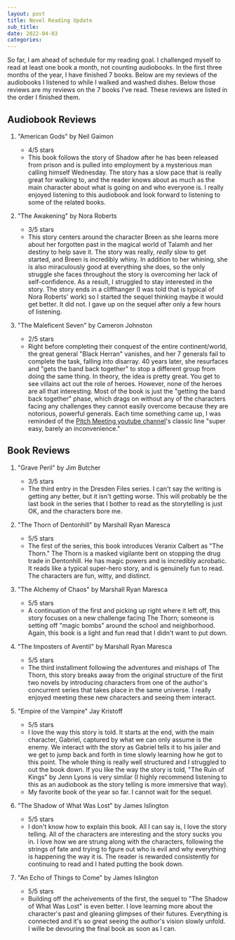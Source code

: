 ```yaml
---
layout: post
title: Novel Reading Update
sub_title: 
date: 2022-04-03
categories:
---
```


So far, I am ahead of schedule for my reading goal. I challenged myself to read at least one book a month, not counting audiobooks. In the first three months of the year, I have finished 7 books. Below are my reviews of the audiobooks I listened to while I walked and washed dishes. Below those reviews are my reviews on the 7 books I've read. These reviews are listed in the order I finished them.

## Audiobook Reviews

1. "American Gods" by Neil Gaimon
    * 4/5 stars
    * This book follows the story of Shadow after he has been released from prison and is pulled into employment by a mysterious man calling himself Wednesday. The story has a slow pace that is really great for walking to, and the reader knows about as much as the main character about what is going on and who everyone is. I really enjoyed listening to this audiobook and look forward to listening to some of the related books. 

2. "The Awakening" by Nora Roberts
    * 3/5 stars
    * This story centers around the character Breen as she learns more about her forgotten past in the magical world of Talamh and her destiny to help save it. The story was really, _really_  slow to get started, and Breen is incredibly whiny. In addition to her whining, she is also miraculously good at everything she does, so the only struggle she faces throughout the story is overcoming her lack of self-confidence. As a result, I struggled to stay interested in the story. The story ends in a cliffhanger (I was told that is typical of Nora Roberts' work) so I started the sequel thinking maybe it would get better. It did not. I gave up on the sequel after only a few hours of listening.

3. "The Maleficent Seven" by Cameron Johnston
    * 2/5 stars
    * Right before completing their conquest of the entire continent/world, the great general "Black Herran" vanishes, and her 7 generals fail to complete the task, falling into disarray. 40 years later, she resurfaces and "gets the band back together" to stop a different group from doing the same thing. In theory, the idea is pretty great. You get to see villains act out the role of heroes. However, none of the heroes are all that interesting. Most of the book is just the "getting the band back together" phase, which drags on without any of the characters facing any challenges they cannot easily overcome because they are notorious, powerful generals. Each time something came up, I was reminded of the [Pitch Meeting youtube channel](https://www.youtube.com/channel/UC9Kq-yEt1iYsbUzNOoIRK0g)'s classic line "super easy, barely an inconvenience." 


## Book Reviews

1. "Grave Peril" by Jim Butcher
    * 3/5 stars
    * The third entry in the Dresden Files series. I can't say the writing is getting any better, but it isn't getting worse. This will probably be the last book in the series that I bother to read as the storytelling is just OK, and the characters bore me.

2. "The Thorn of Dentonhill" by Marshall Ryan Maresca
    * 5/5 stars
    * The first of the series, this book introduces Veranix Calbert as "The Thorn." The Thorn is a masked vigilante bent on stopping the drug trade in Dentonhill. He has magic powers and is incredibly acrobatic. It reads like a typical super-hero story, and is genuinely fun to read. The characters are fun, witty, and distinct. 

3. "The Alchemy of Chaos" by Marshall Ryan Maresca
    * 5/5 stars
    * A continuation of the first and picking up right where it left off, this story focuses on a new challenge facing The Thorn; someone is setting off "magic bombs" around the school and neighborhood. Again, this book is a light and fun read that I didn't want to put down.

4. "The Imposters of Aventil" by Marshall Ryan Maresca
    * 5/5 stars
    * The third installment following the adventures and mishaps of The Thorn, this story breaks away from the original structure of the first two novels by introducing characters from one of the author's concurrent series that takes place in the same universe. I really enjoyed meeting these new characters and seeing them interact.

5. "Empire of the Vampire" Jay Kristoff
    * 5/5 stars
    * I love the way this story is told. It starts at the end, with the main character, Gabriel, captured by what we can only assume is the enemy. We interact with the story as Gabriel tells it to his jailer and we get to jump back and forth in time slowly learning how he got to this point. The whole thing is really well structured and I struggled to out the book down. If you like the way the story is told, "The Ruin of Kings" by Jenn Lyons is very similar (I highly recommend listening to this as an audiobook as the story telling is more immersive that way). 
    * My favorite book of the year so far. I cannot wait for the sequel.

6. "The Shadow of What Was Lost" by James Islington
    * 5/5 stars
    * I don't know how to explain this book. All I can say is, I love the story telling. All of the characters are interesting and the story sucks you in. I love how we are strung along with the characters, following the strings of fate and trying to fgure out who is evil and why everything is happening the way it is. The reader is rewarded consistently for continuing to read and I hated putting the book down.

7. "An Echo of Things to Come" by James Islington
    * 5/5 stars
    * Building off the acheivements of the first, the sequel to "The Shadow of What Was Lost" is even better. I love learning more about the character's past and gleaning glimpses of their futures. Everything is connected and it's so great seeing the author's vision slowly unfold. I wille be devouring the final book as soon as I can.